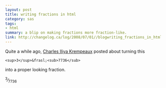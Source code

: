 ```yaml
---
layout: post
title: writing fractions in html
category: sas
tags:
- html
summary: a blip on making fractions more fraction-like.
link: http://changelog.ca/log/2008/07/01//blogwriting_fractions_in_html
---
```


Quite a while ago, [Charles Iliya Krempeaux](http://changelog.ca/) posted about turning this

```
<sup>3</sup>&frasl;<sub>7736</sub>
```

into a proper looking fraction.

<sup>3</sup>&frasl;<sub>7736</sub>

<!--more-->